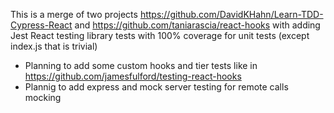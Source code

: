 This is a merge of two projects https://github.com/DavidKHahn/Learn-TDD-Cypress-React and https://github.com/taniarascia/react-hooks with adding Jest React testing library tests with 100% coverage for unit tests (except index.js that is trivial)
* Planning to add some custom hooks and tier tests like in https://github.com/jamesfulford/testing-react-hooks
* Plannig to add express and mock server testing for remote calls mocking
